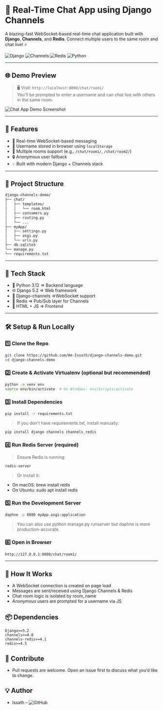 # 💬 Real-Time Chat App using Django Channels

A blazing-fast WebSocket-based real-time chat application built with **Django**, **Channels**, and **Redis**. Connect multiple users to the same room and chat live! ⚡

![Django](https://img.shields.io/badge/Django-5.2-success?logo=django&logoColor=white)
![Channels](https://img.shields.io/badge/Channels-4.0-blue?logo=websocket)
![Redis](https://img.shields.io/badge/Redis-7.2.6-red?logo=redis&logoColor=white)
![Python](https://img.shields.io/badge/Python-3.12-blue?logo=python)

---

## 🌐 Demo Preview

> 🖥️ Visit: `http://localhost:8000/chat/room1/`  
> You'll be prompted to enter a username and can chat live with others in the same room.

![Chat App Demo Screenshot](your-screenshot-url-if-available)

---

## 🚀 Features

- 🔌 Real-time WebSocket-based messaging
- 🧠 Username stored in browser using `localStorage`
- 🧵 Multiple rooms support (e.g., `/chat/room1/`, `/chat/room2/`)
- 🔒 Anonymous user fallback
- 💡 Built with modern Django + Channels stack

---

## 📁 Project Structure

```bash
django-channels-demo/
├── chat/
│   ├── templates/
│   │   └── room.html
│   ├── consumers.py
│   ├── routing.py
│   └── ...
├── myApp/
│   ├── settings.py
│   ├── asgi.py
│   └── urls.py
├── db.sqlite3
└── manage.py
└── requirements.txt
```

---

## 🔧 Tech Stack

- 🐍 Python 3.12	=> Backend language
- 🌐 Django 5.2	 => Web framework
- 🔌 Django-channels	=>WebSocket support
- 🧠 Redis	=> Pub/Sub layer for Channels
- 🎨 HTML + JS	=> Frontend

---

## 🛠️ Setup & Run Locally

### 1️⃣ Clone the Repo
```bash
git clone https://github.com/Am-Issath/django-channels-demo.git
cd django-channels-demo
```

### 2️⃣ Create & Activate Virtualenv (optional but recommended)
```bash
python -m venv env
source env/bin/activate  # On Windows: env\Scripts\activate
```

### 3️⃣ Install Dependencies
```bash
pip install -r requirements.txt
```

> If you don’t have requirements.txt, install manually:

```bash
pip install django channels channels_redis
```
### 4️⃣ Run Redis Server (required)
> Ensure Redis is running:
```bash
redis-server
```
> Or install it:

- On macOS: brew install redis
- On Ubuntu: sudo apt install redis

### 5️⃣ Run the Development Server
```bash
daphne -p 8000 myApp.asgi:application
```
> You can also use python manage.py runserver but daphne is more production-accurate.

### 6️⃣ Open in Browser
```bash
http://127.0.0.1:8000/chat/room1/
```

---

## 🧪 How It Works

- A WebSocket connection is created on page load
- Messages are sent/received using Django Channels & Redis
- Chat room logic is isolated by room_name
- Anonymous users are prompted for a username via JS

## 📦 Dependencies
```
Django>=5.2
channels>=4.0
channels-redis>=4.1
redis>=4.5
```

## 🙌 Contribute

- Pull requests are welcome. Open an issue first to discuss what you’d like to change.

## 💡 Author

- Issath – ![GitHub](https://github.com/Am-Issath)